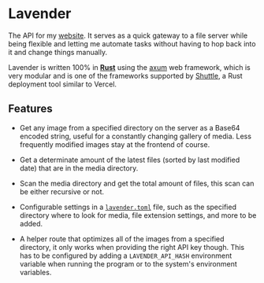 # Lavender

The API for my [website](https://roaming97.com). It serves as a quick gateway to a file server while being flexible and letting me automate tasks without having to hop back into it and change things manually.

Lavender is written 100% in **[Rust](https://www.rust-lang.org/)** using the [axum](https://github.com/tokio-rs/axum) web framework, which is very modular and is one of the frameworks supported by [Shuttle](https://shuttle.rs), a Rust deployment tool similar to Vercel.

## Features
* Get any image from a specified directory on the server as a Base64 encoded string, useful for a constantly changing gallery of media. Less frequently modified images stay at the frontend of course.

* Get a determinate amount of the latest files (sorted by last modified date) that are in the media directory.

* Scan the media directory and get the total amount of files, this scan can be either recursive or not.

* Configurable settings in a [`lavender.toml`](./lavender.toml) file, such as the specified directory where to look for media, file extension settings, and more to be added.

* A helper route that optimizes all of the images from a specified directory, it only works when providing the right API key though. This has to be configured by adding a `LAVENDER_API_HASH` environment variable when running the program or to the system's environment variables.